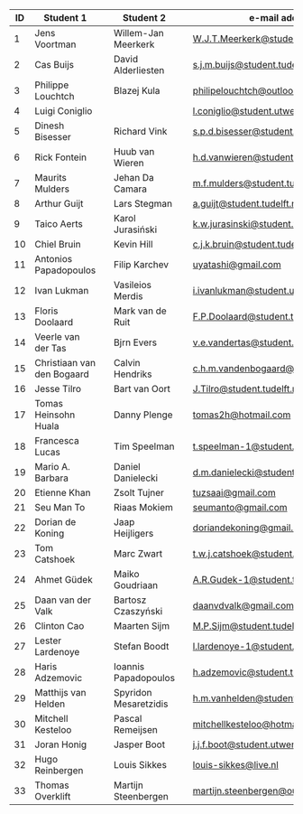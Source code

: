 | ID | Student 1                  |   | Student 2             |   | e-mail address                         |
|----|----------------------------|---|-----------------------|---|----------------------------------------|
| 1  | Jens Voortman              |   | Willem-Jan Meerkerk   |   | W.J.T.Meerkerk@student.tudelft.nl      |
| 2  | Cas Buijs                  |   | David Alderliesten    |   | s.j.m.buijs@student.tudelft.nl         |
| 3  | Philippe Louchtch          |   | Blazej Kula           |   | philipelouchtch@outlook.com            |
| 4  | Luigi Coniglio             |   |                       |   | l.coniglio@student.utwente.nl          |
| 5  | Dinesh Bisesser            |   | Richard Vink          |   | s.p.d.bisesser@student.tudelft.nl      |
| 6  | Rick Fontein               |   | Huub van Wieren       |   | h.d.vanwieren@student.utwente.nl       |
| 7  | Maurits Mulders            |   | Jehan Da Camara       |   | m.f.mulders@student.tudelft.nl         |
| 8  | Arthur Guijt               |   | Lars Stegman          |   | a.guijt@student.tudelft.nl             |
| 9  | Taico Aerts                |   | Karol Jurasiński      |   | k.w.jurasinski@student.tudelft.nl      |
| 10 | Chiel Bruin                |   | Kevin Hill            |   | c.j.k.bruin@student.tudelft.nl         |
| 11 | Antonios Papadopoulos      |   | Filip Karchev         |   | uyatashi@gmail.com                     |
| 12 | Ivan Lukman                |   | Vasileios Merdis      |   | i.ivanlukman@student.utwente.nl        |
| 13 | Floris Doolaard            |   | Mark van de Ruit      |   | F.P.Doolaard@student.tudelft.nl        |
| 14 | Veerle van der Tas         |   | Bjrn Evers            |   | v.e.vandertas@student.tudelft.nl       |
| 15 | Christiaan van den Bogaard |   | Calvin Hendriks       |   | c.h.m.vandenbogaard@student.utwente.nl |
| 16 | Jesse Tilro                |   | Bart van Oort         |   | J.Tilro@student.tudelft.nl             |
| 17 | Tomas Heinsohn Huala       |   | Danny Plenge          |   | tomas2h@hotmail.com                    |
| 18 | Francesca Lucas            |   | Tim Speelman          |   | t.speelman-1@student.tudelft.nl        |
| 19 | Mario A. Barbara           |   | Daniel Danielecki     |   | d.m.danielecki@student.utwente.nl      |
| 20 | Etienne Khan               |   | Zsolt Tujner          |   | tuzsaai@gmail.com                      |
| 21 | Seu Man To                 |   | Riaas Mokiem          |   | seumanto@gmail.com                     |
| 22 | Dorian de Koning           |   | Jaap Heijligers       |   | doriandekoning@gmail.com               |
| 23 | Tom Catshoek               |   | Marc Zwart            |   | t.w.j.catshoek@student.tudelft.nl      |
| 24 | Ahmet Güdek                |   | Maiko Goudriaan       |   | A.R.Gudek-1@student.tudelft.nl         |
| 25 | Daan van der Valk          |   | Bartosz Czaszyński    |   | daanvdvalk@gmail.com                   |
| 26 | Clinton Cao                |   | Maarten Sijm          |   | M.P.Sijm@student.tudelft.nl            |
| 27 | Lester Lardenoye           |   | Stefan Boodt          |   | l.lardenoye-1@student.tudelft.nl       |
| 28 | Haris Adzemovic            |   | Ioannis Papadopoulos  |   | h.adzemovic@student.tudelft.nl         |
| 29 | Matthijs van Helden        |   | Spyridon Mesaretzidis |   | h.m.vanhelden@student.utwente.nl       |
| 30 | Mitchell Kesteloo          |   | Pascal Remeijsen      |   | mitchellkesteloo@hotmail.com           |
| 31 | Joran Honig                |   | Jasper Boot           |   | j.j.f.boot@student.utwente.nl          |
| 32 | Hugo Reinbergen            |   | Louis Sikkes          |   | louis-sikkes@live.nl                   |
| 33 | Thomas Overklift           |   | Martijn Steenbergen   |   | martijn.steenbergen@outlook.com        |
